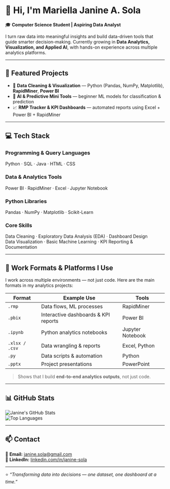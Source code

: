 # 👋 Hi, I'm **Mariella Janine A. Sola**  
🎓 **Computer Science Student | Aspiring Data Analyst**

I turn raw data into meaningful insights and build data-driven tools that guide smarter decision-making. Currently growing in **Data Analytics, Visualization, and Applied AI**, with hands-on experience across multiple analytics platforms.

---

## 🌟 Featured Projects  
- 🧹 **Data Cleaning & Visualization** — Python (Pandas, NumPy, Matplotlib), **RapidMiner**, **Power BI**  
- 🤖 **AI & Predictive Mini Tools** — beginner ML models for classification & prediction  
- 📈 **RMP Tracker & KPI Dashboards** — automated reports using Excel + Power BI + RapidMiner  

---

## 💻 Tech Stack

### **Programming & Query Languages**  
Python · SQL · Java · HTML · CSS  

### **Data & Analytics Tools**  
Power BI · RapidMiner · Excel · Jupyter Notebook  

### **Python Libraries**  
Pandas · NumPy · Matplotlib · Scikit-Learn  

### **Core Skills**  
Data Cleaning · Exploratory Data Analysis (EDA) · Dashboard Design  
Data Visualization · Basic Machine Learning · KPI Reporting & Documentation  

---

## 📂 Work Formats & Platforms I Use  

I work across multiple environments — not just code. Here are the main formats in my analytics projects:

| Format | Example Use | Tools |
|--------|--------------|--------|
| `.rmp` | Data flows, ML processes | RapidMiner |
| `.pbix` | Interactive dashboards & KPI reports | Power BI |
| `.ipynb` | Python analytics notebooks | Jupyter Notebook |
| `.xlsx / .csv` | Data wrangling & reports | Excel, Python |
| `.py` | Data scripts & automation | Python |
| `.pptx` | Project presentations | PowerPoint |

> Shows that I build **end-to-end analytics outputs**, not just code.

---

## 📊 GitHub Stats  

![Janine's GitHub Stats](https://github-readme-stats.vercel.app/api?username=mjanine&show_icons=true&theme=tokyonight&count_private=true)  
![Top Languages](https://github-readme-stats.vercel.app/api/top-langs/?username=mjanine&layout=compact&theme=tokyonight)

---

## 📫 Contact  
📧 **Email:** [janine.sola@gmail.com](mailto:janine.sola@gmail.com)  
🔗 **LinkedIn:** [linkedin.com/in/janine-sola](https://linkedin.com/in/janine-sola)

---

⭐ *“Transforming data into decisions — one dataset, one dashboard at a time.”*
